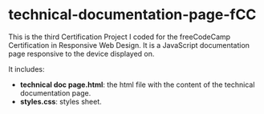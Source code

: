 # technical-documentation-page-fCC

This is the third Certification Project I coded for the freeCodeCamp Certification in Responsive Web Design. It is a JavaScript documentation page responsive to the device displayed on.

It includes:

- **technical doc page.html**: the html file with the content of the technical documentation page.
- **styles.css**: styles sheet.

